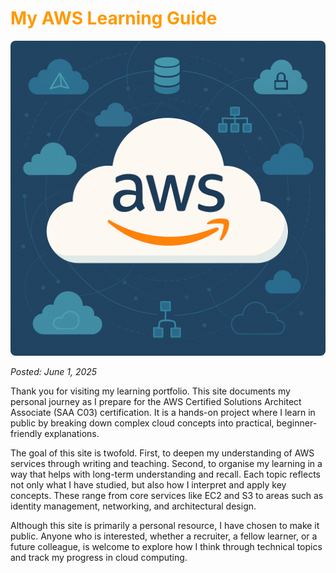 <h1 style="color: #FF9900;">My AWS Learning Guide</h1>

<div style="text-align: center;">
  <img src="Screenshots/AWShomepagepicture.png" alt="AWS Cloud" width="600" style="border-radius: 8px;" />
</div>

*Posted: June 1, 2025*

Thank you for visiting my learning portfolio. This site documents my personal journey as I prepare for the AWS Certified Solutions Architect Associate (SAA C03) certification. It is a hands-on project where I learn in public by breaking down complex cloud concepts into practical, beginner-friendly explanations.

The goal of this site is twofold. First, to deepen my understanding of AWS services through writing and teaching. Second, to organise my learning in a way that helps with long-term understanding and recall. Each topic reflects not only what I have studied, but also how I interpret and apply key concepts. These range from core services like EC2 and S3 to areas such as identity management, networking, and architectural design.

Although this site is primarily a personal resource, I have chosen to make it public. Anyone who is interested, whether a recruiter, a fellow learner, or a future colleague, is welcome to explore how I think through technical topics and track my progress in cloud computing.